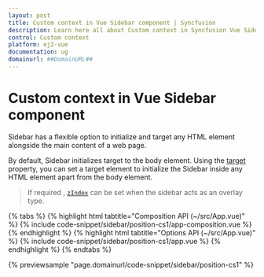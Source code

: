 ```yaml
---
layout: post
title: Custom context in Vue Sidebar component | Syncfusion
description: Learn here all about Custom context in Syncfusion Vue Sidebar component of Syncfusion Essential JS 2 and more.
control: Custom context 
platform: ej2-vue
documentation: ug
domainurl: ##DomainURL##
---
```


# Custom context in Vue Sidebar component

Sidebar has a flexible option to initialize and target any HTML element alongside the main content of a web page.

By default, Sidebar initializes target to the body element. Using the [target](https://ej2.syncfusion.com/vue/documentation/api/sidebar/#target) property, you can set a target element to initialize the Sidebar inside any HTML element apart from the body element.

> If required , [`zIndex`](https://helpej2.syncfusion.com/vue/documentation/api/sidebar/#zindex) can be set when the sidebar acts as an overlay type.

{% tabs %}
{% highlight html tabtitle="Composition API (~/src/App.vue)" %}
{% include code-snippet/sidebar/position-cs1/app-composition.vue %}
{% endhighlight %}
{% highlight html tabtitle="Options API (~/src/App.vue)" %}
{% include code-snippet/sidebar/position-cs1/app.vue %}
{% endhighlight %}
{% endtabs %}
        
{% previewsample "page.domainurl/code-snippet/sidebar/position-cs1" %}